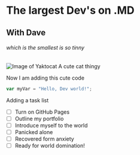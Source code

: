 # The largest Dev's on .MD

## With Dave

###### which is the smallest is so tinny

![Image of Yaktocat](https://octodex.github.com/images/yaktocat.png) A cute cat thingy

Now I am adding this cute code 
``` javascript
var myVar = "Hello, Dev world!";
```

Adding a task list 
- [ ] Turn on GitHub Pages
- [ ] Outline my portfolio
- [ ] Introduce myself to the world
- [ ] Panicked alone
- [ ] Recovered form anxiety
- [ ] Ready for world domination!
